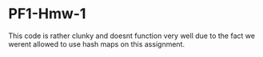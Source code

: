 # PF1-Hmw-1

This code is rather clunky and doesnt function very well due to the fact we werent allowed to use hash maps on this assignment.
